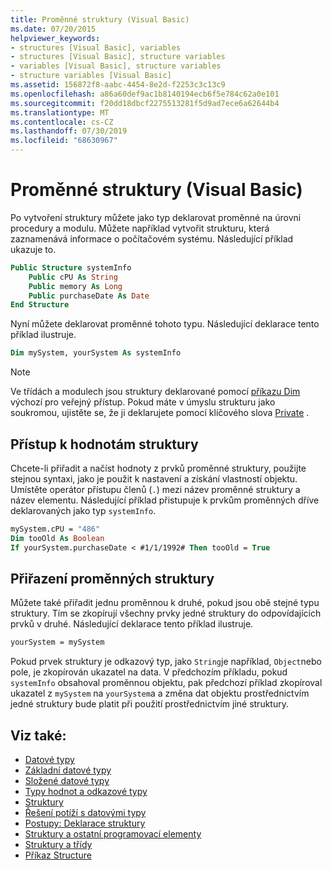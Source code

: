 ```yaml
---
title: Proměnné struktury (Visual Basic)
ms.date: 07/20/2015
helpviewer_keywords:
- structures [Visual Basic], variables
- structures [Visual Basic], structure variables
- variables [Visual Basic], structure variables
- structure variables [Visual Basic]
ms.assetid: 156872f8-aabc-4454-8e2d-f2253c3c13c9
ms.openlocfilehash: a86a60def9ac1b8140194ecb6f5e784c62a0e101
ms.sourcegitcommit: f20dd18dbcf2275513281f5d9ad7ece6a62644b4
ms.translationtype: MT
ms.contentlocale: cs-CZ
ms.lasthandoff: 07/30/2019
ms.locfileid: "68630967"
---
```

# <a name="structure-variables-visual-basic"></a>Proměnné struktury (Visual Basic)

Po vytvoření struktury můžete jako typ deklarovat proměnné na úrovni procedury a modulu. Můžete například vytvořit strukturu, která zaznamenává informace o počítačovém systému. Následující příklad ukazuje to.

```vb
Public Structure systemInfo
    Public cPU As String
    Public memory As Long
    Public purchaseDate As Date
End Structure
```

Nyní můžete deklarovat proměnné tohoto typu. Následující deklarace tento příklad ilustruje.

```vb
Dim mySystem, yourSystem As systemInfo
```

> [!NOTE]
> Ve třídách a modulech jsou struktury deklarované pomocí [příkazu Dim](../../../../visual-basic/language-reference/statements/dim-statement.md) výchozí pro veřejný přístup. Pokud máte v úmyslu strukturu jako soukromou, ujistěte se, že ji deklarujete pomocí klíčového slova [Private](../../../../visual-basic/language-reference/modifiers/private.md) .

## <a name="access-to-structure-values"></a>Přístup k hodnotám struktury

Chcete-li přiřadit a načíst hodnoty z prvků proměnné struktury, použijte stejnou syntaxi, jako je použit k nastavení a získání vlastností objektu. Umístěte operátor přístupu členů (`.`) mezi název proměnné struktury a název elementu. Následující příklad přistupuje k prvkům proměnných dříve deklarovaných jako typ `systemInfo`.

```vb
mySystem.cPU = "486"
Dim tooOld As Boolean
If yourSystem.purchaseDate < #1/1/1992# Then tooOld = True
```

## <a name="assigning-structure-variables"></a>Přiřazení proměnných struktury

Můžete také přiřadit jednu proměnnou k druhé, pokud jsou obě stejné typu struktury. Tím se zkopírují všechny prvky jedné struktury do odpovídajících prvků v druhé. Následující deklarace tento příklad ilustruje.

```vb
yourSystem = mySystem
```

Pokud prvek struktury je odkazový typ, jako `String`je například, `Object`nebo pole, je zkopírován ukazatel na data. V předchozím příkladu, pokud `systemInfo` obsahoval proměnnou objektu, pak předchozí příklad zkopíroval ukazatel z `mySystem` na `yourSystem`a a změna dat objektu prostřednictvím jedné struktury bude platit při použití prostřednictvím jiné struktury.

## <a name="see-also"></a>Viz také:

- [Datové typy](../../../../visual-basic/programming-guide/language-features/data-types/index.md)
- [Základní datové typy](../../../../visual-basic/programming-guide/language-features/data-types/elementary-data-types.md)
- [Složené datové typy](../../../../visual-basic/programming-guide/language-features/data-types/composite-data-types.md)
- [Typy hodnot a odkazové typy](../../../../visual-basic/programming-guide/language-features/data-types/value-types-and-reference-types.md)
- [Struktury](../../../../visual-basic/programming-guide/language-features/data-types/structures.md)
- [Řešení potíží s datovými typy](../../../../visual-basic/programming-guide/language-features/data-types/troubleshooting-data-types.md)
- [Postupy: Deklarace struktury](../../../../visual-basic/programming-guide/language-features/data-types/how-to-declare-a-structure.md)
- [Struktury a ostatní programovací elementy](../../../../visual-basic/programming-guide/language-features/data-types/structures-and-other-programming-elements.md)
- [Struktury a třídy](../../../../visual-basic/programming-guide/language-features/data-types/structures-and-classes.md)
- [Příkaz Structure](../../../../visual-basic/language-reference/statements/structure-statement.md)
